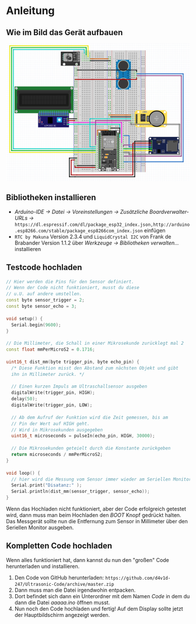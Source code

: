 # Anleitung

## Wie im Bild das Gerät aufbauen
![Aufbau Bild](Aufbau.png "Der Aufbau")

## Bibliotheken installieren
* _Arduino-IDE -> Datei -> Voreinstellungen -> Zusätzliche Boardverwalter-URLs ->_ ```https://dl.espressif.com/dl/package_esp32_index.json,http://arduino.esp8266.com/stable/package_esp8266com_index.json``` einfügen
* ```RTC by Makuna``` Version 2.3.4 und ```LiquidCrystal I2C``` von Frank de Brabander Version 1.1.2 über _Werkzeuge -> Bibliotheken verwalten..._ installieren

## Testcode hochladen
```C++
// Hier werden die Pins für den Sensor definiert.
// Wenn der Code nicht funktioniert, musst du diese 
// u.U. auf andere umstellen.
const byte sensor_trigger = 2;
const byte sensor_echo = 3;

void setup() {
  Serial.begin(9600);
}

// Die Millimeter, die Schall in einer Mikrosekunde zurücklegt mal 2
const float mmPerMicroS2 = 0.1716;

uint16_t dist_mm(byte trigger_pin, byte echo_pin) {
  /* Diese Funktion misst den Abstand zum nächsten Objekt und gibt
  ihn in Millimeter zurück. */
  
  // Einen kurzen Impuls am Ultraschallsensor ausgeben
  digitalWrite(trigger_pin, HIGH);
  delay(50);
  digitalWrite(trigger_pin, LOW);

  // Ab dem Aufruf der Funktion wird die Zeit gemessen, bis am
  // Pin der Wert auf HIGH geht.
  // Wird in Mikrosekunden ausgegeben
  uint16_t microseconds = pulseIn(echo_pin, HIGH, 30000);
  
  // Die Mikrosekunden geteielt durch die Konstante zurückgeben
  return microseconds / mmPerMicroS2;
}

void loop() {
  // hier wird die Messung vom Sensor immer wieder am Seriellen Monitor ausgegeben.
  Serial.print("Disatanz:" );
  Serial.println(dist_mm(sensor_trigger, sensor_echo));
}
```
Wenn das Hochladen nicht funktioniert, aber der Code erfolgreich getestet wird, dann muss man beim Hochladen den _BOOT_ Knopf gedrückt halten.
Das Messgerät sollte nun die Entfernung zum Sensor in Millimeter über den Seriellen Monitor ausgeben.

## Kompletten Code hochladen
Wenn alles funktioniert hat, dann kannst du nun den "großen" Code herunterladen und installieren.

1. Den Code von GitHub herunterladen: ```https://github.com/d4v1d-247/Ultrasonic-Code/archive/master.zip```
2. Dann muss man die Datei irgendwohin entpacken.
3. Dort befindet sich dann ein Unterordner mit dem Namen _Code_ in dem du dann die Datei _aaaaa.ino_ öffnen musst. 
4. Nun noch den Code hochladen und fertig! Auf dem Display sollte jetzt der Hauptbildschirm angezeigt werden.
